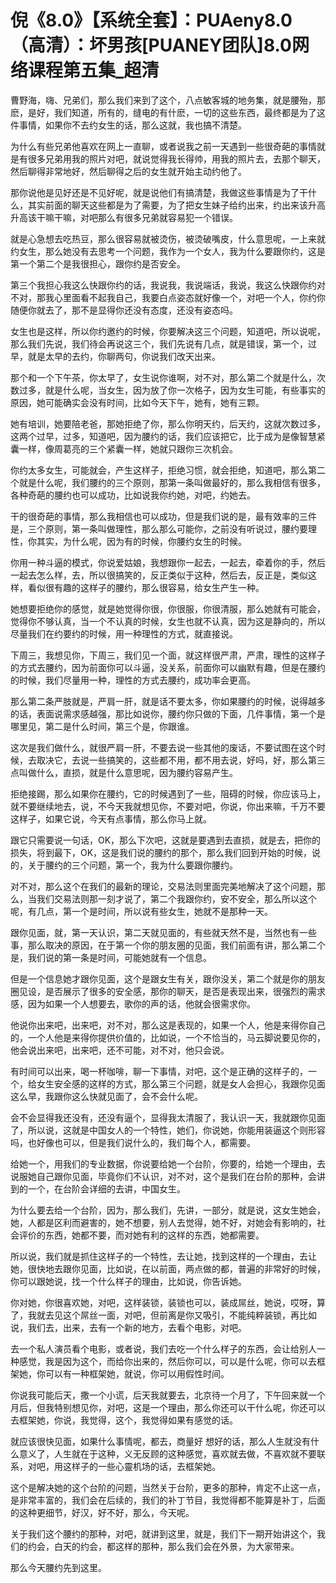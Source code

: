 # 倪《8.0》【系统全套】：PUAeny8.0（高清）：坏男孩[PUANEY团队]8.0网络课程第五集_超清

曹野海，嗨、兄弟们，那么我们来到了这个，八点敏客城的地务集，就是腰殆，那麽，是好，我们知道，所有的，缝电的有什麽，一切的这些东西，最终都是为了这件事情，如果你不去约女生的话，那么这就，我也搞不清楚。

为什么有些兄弟他喜欢在网上一直聊，或者说我之前一天遇到一些很奇葩的事情就是有很多兄弟用我的照片对吧，就说觉得我长得帅，用我的照片去，去那个聊天，然后聊得非常地好，然后聊得之后的女生就开始主动约他了。

那你说他是见好还是不见好呢，就是说他们有搞清楚，我做这些事情是为了干什么，其实前面的聊天这些都是为了需要，为了把女生妹子给约出来，约出来该升高升高该干嘛干嘛，对吧那么有很多兄弟就容易犯一个错误。

就是心急想去吃热豆，那么很容易就被烫伤，被烫破嘴皮，什么意思呢，一上来就约女生，那么她没有去思考一个问题，我作为一个女人，我为什么要跟你约，这是第一个第二个是我很担心，跟你约是否安全。

第三个我担心我这么快跟你约的话，我说我，我说端话，我说，我这么快跟你约对不对，那我心里面看不起我自己，我要白点姿态就好像一个，对吧一个人，你约你随便你就去了，那不是显得你还没有态度，还没有姿态吗。

女生也是这样，所以你约邀约的时候，你要解决这三个问题，知道吧，所以说呢，那么我们先说，我们待会再说这三个，我们先说有几点，就是错误，第一个，过早，就是太早的去约，你聊两句，你说我们改天出来。

那个和一个下午茶，你太早了，女生说你谁啊，对不对，那么第二个就是什么，次数过多，就是什么呢，当女生，因为放了你一次格子，因为女生可能，有些事实的原因，她可能确实会没有时间，比如今天下午，她有，她有三颗。

她有培训，她要陪老爸，那她拒绝了你，那么你明天约，后天约，这就次数过多，这两个过早，过多，知道吧，因为腰约的话，我们应该把它，比于成为是像智慧紧囊一样，像周葛亮的三个紧囊一样，她就只跟你三次机会。

你约太多女生，可能就会，产生这样子，拒绝习惯，就会拒绝，知道吧，那么第二个就是什么呢，我们腰约的三个原则，那第一条叫做最好的，那么我相信有很多，各种奇葩的腰约也可以成功，比如说我你约她，对吧，约她去。

干的很奇葩的事情，那么我相信也可以成功，但是我们说的是，最有效率的三件是，三个原则，第一条叫做理性，那么那么可能你，之前没有听说过，腰约要理性，你其实，为什么呢，因为有的时候，你腰约女生的时候。

你用一种斗逼的模式，你说爱姑娘，我想跟你一起去，一起去，牵着你的手，然后一起去怎么样，去，所以很搞笑的，反正类似于这种，然后去，反正是，类似这样，看似很有趣的这样子的腰约，那么很容易，给女生产生一种。

她想要拒绝你的感觉，就是她觉得你很，你很服，你很清服，那么她就有可能会，觉得你不够认真，当一个不认真的时候，女生也就不认真，因为这是静向的，所以尽量我们在约要约的时候，用一种理性的方式，就直接说。

下周三，我想见你，下周三，我们见一个面，就这样很严肃，严肃，理性的这样子的方式去腰约，因为前面你可以斗逼，没关系，前面你可以幽默有趣，但是在腰约的时候，我们尽量用一种，理性的方式去腰约，成功率会更高。

那么第二条严肢就是，严肩一肝，就是话不要太多，你如果腰约的时候，说得越多的话，表面说需求感越强，那比如说你，腰约你只做的下面，几件事情，第一个是哪里见，第二是什么时间，第三个是，你跟谁。

这次是我们做什么，就很严肩一肝，不要去说一些其他的废话，不要试图在这个时候，去取决它，去说一些搞笑的，这些都不用，都不用去说，好吗，好，那么第三点叫做什么，直损，就是什么意思呢，因为腰约容易产生。

拒绝接踢，那么如果你在腰约，它的时候遇到了一些，阻碍的时候，你应该马上，就不要继续地去，说，不今天我就想见你，不要对吧，你说，你出来嘛，千万不要这样子，如果它说，今天有点事情，那么你马上就。

跟它只需要说一句话，OK，那么下次吧，这就是要遇到去直损，就是去，把你的损失，将到最下，OK，这是我们说的腰约的那个，那么我们回到开始的时候，说的，关于腰约的三个问题，第一个，我为什么要跟你腰约。

对不对，那么这个在我们的最新的理论，交易法则里面完美地解决了这个问题，那么，当我们交易法则那一刻才说了，第二个我跟你约，安不安全，那么所以这个呢，有几点，第一个是时间，所以说有些女生，她就不是那种一天。

跟你见面，就，第一天认识，第二天就见面的，有些就天然不是，当然也有一些事，那么取决的原因，在于第一个你的朋友圈的见面，我们前面有讲，那么第二个是，我们说的第一条是时间，可能她就有一个信息。

但是一个信息她才跟你见面，这个是跟女生有关，跟你没关，第二个就是你的朋友圈见设，是否展示了很多的安全感，那你的聊天，是否是表现出来，很强烈的需求感，因为如果一个人想要去，歌你的声的话，他就会很需求你。

他说你出来吧，出来吧，对不对，那么这是表现的，如果一个人，他是来得你自己的，一个人他是来得你提供价值的，比如说，一个不恰当的，马云脚说要见你的，他会说出来吧，出来吧，还不可能，对不对，他只会说。

有时间可以出来，喝一杯咖啡，聊一下事情，对吧，这个是正确的这样子的，一个，给女生安全感的这样的方式，那么第三个问题，就是女人会担心，我跟你见面这么早，我跟你这么快就见面了，会不会什么呢。

会不会显得我还没有，还没有逼个，显得我太清服了，我认识一天，我就跟你见面了，所以说，这就是中国女人的一个特性，她们，你说她，你能用装逼这个则形容吗，也好像也可以，但是我们说什么的，我们每个人，都需要。

给她一个，用我们的专业数据，你说要给她一个台阶，你要的，给她一个理由，去说服她自己跟你见面，毕竟你们不认识，对不对，这个是我们在台阶的那种，会讲到的一个，在台阶会详细的去讲，中国女生。

为什么要去给一个台阶，因为，那么我们，先讲，一部分，就是说，这女生她会，她，人都是区利而避害的，她不想要，别人去觉得，她不好，对她会有影响的，社会评价的东西，她都不要，而对她有利的这样的东西，她都需要。

所以说，我们就是抓住这样子的一个特性，去让她，找到这样的一个理由，去让她，很快地去跟你见面，比如说，在以前面，两点做的都，普遍的非常好的时候，你可以跟她说，找一个什么样子的理由，比如说，你告诉她。

你对她，你很喜欢她，对吧，这样装锁，装锁也可以，装成屌丝，她说，哎呀，算了，我就去见这个屌丝一面，对吧，但前离是你又吸引，不能纯粹装锁，再比如说，我们去，出来，去有一个新的地方，去看个电影，对吧。

去一个私人演员看个电影，或者说，我们去吃一个什么样子的东西，会让给别人一种感觉，我是因为这个，而给你出来的，然后你可以，可以是什么呢，你可以去框架她，你可以有一种框架她，就说，你可以用假性时间。

你说我可能后天，撒一个小谎，后天我就要去，北京待一个月了，下午回来就一个月后，但我特别想见你，对吧，这是一个理由，那么你还可以干什么呢，你还可以去框架她，你说，我觉得，这个，我觉得如果有感觉的话。

就应该很快见面，如果什么事情呢，都去，商量好 想好的话，那么人生就没有什么意义了，人生就在于这种，义无反顾的这种感觉，喜欢就去做，不喜欢就不要联系，对吧，用这样子的一些心靈机场的话，去框架她。

这个是解决她的这个台阶的问题，当然关于台阶，更多的那种，肯定不止这一点，是非常丰富的，我们会在后续的，我们的补丁节目，我觉得都不能算是补丁，后面的这种更细节，好汉，好不好，那么，今天呢。

关于我们这个腰约的那种，对吧，就讲到这里，就是，我们下一期开始讲这个，我们的约会，白天的约会，都这样的那种，那么我们会在外景，为大家带来。

那么今天腰约先到这里。